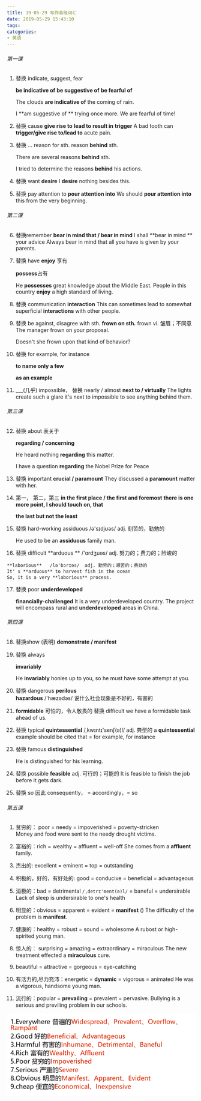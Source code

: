 ```yaml
---
title: 19-05-29 写作高级词汇
date: 2019-05-29 15:43:10
tags:
categories:
- 英语
---
```




###### 第一课

1. 替换 indicate, suggest,  fear

   **be indicative of**
   **be suggestive of**
   **be fearful of** 

   The clouds  **are indicative of** the coming of rain.

   I **am suggestive of ** trying once more.
   We are fearful of time!

   

2. 替换 cause
   **give rise to**
   **lead to**
   **result in**
   **trigger**
   A bad tooth can **trigger/give rise to/lead to** acute pain.

   

3. 替换  ... reason for sth.
   reason **behind** sth.

   There are several reasons **behind** sth.

   I tried to determine the reasons **behind** his actions.



4. 替换 want
   **desire**
   I **desire** nothing besides this.



5. 替换 pay attention to
   **pour attention into**
   We should **pour attention into** this from the very beginning.



###### 第二课

6. 替换remember
   **bear in mind that / bear in mind**
   I shall **bear in mind ** your advice
   Always bear in mind that all you have is given by your parents.



7. 替换 have
   **enjoy** 享有

   **possess**占有

   He **possesses** great knowledge about the Middle East.
   People in this country **enjoy** a high standard of living.



8. 替换 communication
   **interaction**
   This can sometimes lead to somewhat superficial **interactions** with other people.



9. 替换 be against, disagree with sth.
   **frown on sth.**      frown  vi. 皱眉；不同意
   The manager frown on your proposal.

   Doesn't she frown upon that kind of behavior?



10. 替换 for example, for instance  

    **to name only a few**

    **as an example**
    
    


11. ___(几乎) impossible， 替换 nearly / almost
    **next to / virtually**
    The lights create such a glare it's next to impossible to see anything behind them.



###### 第三课

12. 替换 about 表关于

    **regarding / concerning**

    He heard nothing **regarding** this matter.

    I have a question **regarding** the Nobel Prize for Peace

    

13. 替换 important
    **crucial / paramount**
    They discussed a **paramount** matter with her.

    

14. 第一， 第二，第三
    **in the first place / the first and foremost**
    **there is one more point, I should touch on, that**

    **the last but not the least**

15. 替换 hard-working
    assiduous  /ə'sɪdjʊəs/  adj. 刻苦的，勤勉的

    He used to be an **assiduous** family man.



16.  替换 difficult
    **arduous **  /'ɑrdʒuəs/    adj. 努力的；费力的；险峻的

    **laborious**   /lə'bɔrɪəs/  adj. 勤劳的；艰苦的；费劲的
    It' s **arduous** to harvest fish in the ocean
    So, it is a very **laborious** process.



17. 替换 poor
    **underdeveloped**

    **financially-challenged**
    It is a very underdeveloped country.
    The project will encompass rural and **underdeveloped** areas in China.



###### 第四课

18. 替换show (表明)
    **demonstrate / manifest**




19. 替换 always

    **invariably**

    He **invariably** honies up to you, so he must have some attempt at you.



20. 替换 dangerous
    **perilous**  
    **hazardous**   /'hæzədəs/ 
    说什么社会现象是不好的，有害的



21. **formidable**  可怕的，令人敬畏的  替换 difficult
    we have a formidable task ahead of us.



22. 替换 typical
    **quintessential** /,kwɪntɪ'senʃ(ə)l/   adj. 典型的
    a **quintessential** example should be cited that = for example,  for instance



23. 替换 famous
    **distinguished**

    He is distinguished for his learning.



24. 替换 possible
    **feasible**  adj. 可行的；可能的
    It is feasible to finish the job before it gets dark.



25. 替换 so 因此
    consequently， =  accordingly，= so



###### 第五课

1. 贫穷的： poor = needy = impoverished = poverty-stricken   
   Money and food were sent to the needy drought victims.



2. 富裕的：rich = wealthy = affluent = well-off
   She comes from a **affluent** family.

   

3. 杰出的: excellent = eminent = top = outstanding



4. 积极的，好的，有好处的: good = conducive = beneficial = advantageous
   

5. 消极的：bad = detrimental ` /,detrɪ'ment(ə)l/ ` = baneful = undersirable 
   Lack of sleep is undersirable to one's health

   

6. 明显的：obvious = apparent = evident = **manifest** ()
   The difficulty of the problem is **manifest**.



7. 健康的：healthy = robust = sound = wholesome
   A rubost or high-spirited young man.



8. 惊人的： surprising = amazing = extraordinary = miraculous
   The new treatment effected a **miraculous** cure.



9. beautiful = attractive = gorgeous = eye-catching



10. 有活力的,尽力充沛：energetic = **dynamic** = vigorous = animated
    He was a vigorous, handsome young man.



11. 流行的：popular = **prevailing** = prevalent = pervasive.
    Bullying is a serious and previling problem in our schools.



![](https://raw.githubusercontent.com/zhanyeye/Figure-bed/img/img/20190601151636.png)